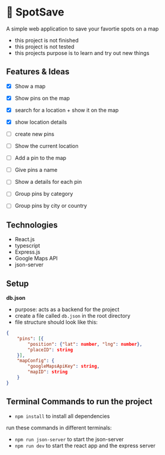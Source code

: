 # 📌 SpotSave
A simple web application to save your favortie spots on a map
- this project is not finished
- this project is not tested
- this projects purpose is to learn and try out new things

## Features & Ideas
- [x]  Show a map
- [x]  Show pins on the map
- [x]  search for a location + show it on the map
- [x]  show location details
- [ ]  create new pins
- [ ]  Show the current location
- [ ]  Add a pin to the map
- [ ]  Give pins a name
- [ ]  Show a details for each pin
- [ ]  Group pins by category
- [ ]  Group pins by city or country


## Technologies
- React.js
- typescript
- Express.js
- Google Maps API
- json-server

## Setup

**db.json**
- purpose: acts as a backend for the project 
- create a file called `db.json` in the root directory
- file structure should look like this:
```json
{
    "pins": [{
        "position": {"lat": number, "lng": number},
        "placeID": string
    }],
    "mapConfig": {
        "googleMapsApiKey": string,
        "mapID": string
    }
}
```



## Terminal Commands to run the project
- `npm install` to install all dependencies

run these commands in different terminals:
- `npm run json-server` to start the json-server
-  `npm run dev` to start the react app and the express server
